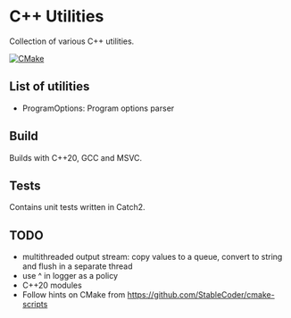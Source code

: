 # C++ Utilities

Collection of various C++ utilities.

[![CMake](https://github.com/licekto/cpp-utils/actions/workflows/cmake.yml/badge.svg)](https://github.com/licekto/cpp-utils/actions/workflows/cmake.yml)

## List of utilities

- ProgramOptions: Program options parser

## Build

Builds with C++20, GCC and MSVC.

## Tests

Contains unit tests written in Catch2.

## TODO
- multithreaded output stream: copy values to a queue, convert to string and flush in a separate thread
- use ^ in logger as a policy
- C++20 modules
- Follow hints on CMake from https://github.com/StableCoder/cmake-scripts
